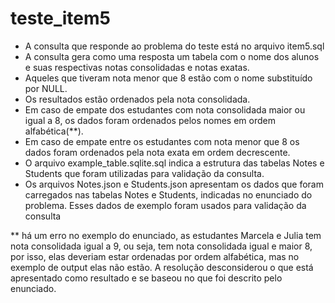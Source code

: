 # teste_item5
- A consulta que responde ao problema do teste está no arquivo item5.sql
- A consulta gera como uma resposta um tabela com o nome dos alunos e suas respectivas notas consolidadas e notas exatas. 
- Aqueles que tiveram nota menor que 8 estão com o nome substituído por NULL.
- Os resultados estão ordenados pela nota consolidada.
- Em caso de empate dos estudantes com nota consolidada maior ou igual a 8, os dados foram ordenados pelos nomes em ordem alfabética(**).
- Em caso de empate entre os estudantes com nota menor que 8 os dados foram ordenados pela nota exata em ordem decrescente.
- O arquivo example_table.sqlite.sql indica a estrutura das tabelas Notes e Students que foram utilizadas para validação da consulta.
- Os arquivos Notes.json e Students.json apresentam os dados que foram carregados nas tabelas Notes e Students, indicadas no enunciado do problema. Esses dados de exemplo foram usados para validação da consulta

** há um erro no exemplo do enunciado, as estudantes Marcela e Julia tem nota consolidada igual a 9, ou seja, tem nota consolidada igual e maior 8, por isso, elas deveriam estar ordenadas por ordem alfabética, mas no exemplo de output elas não estão. A resolução desconsiderou o que está apresentado como resultado e se baseou no que foi descrito pelo enunciado. 
